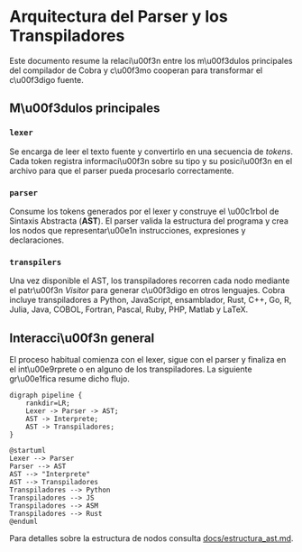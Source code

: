 # Arquitectura del Parser y los Transpiladores

Este documento resume la relaci\u00f3n entre los m\u00f3dulos principales del compilador de Cobra y c\u00f3mo cooperan para transformar el c\u00f3digo fuente.

## M\u00f3dulos principales

### `lexer`
Se encarga de leer el texto fuente y convertirlo en una secuencia de *tokens*. Cada token registra informaci\u00f3n sobre su tipo y su posici\u00f3n en el archivo para que el parser pueda procesarlo correctamente.

### `parser`
Consume los tokens generados por el lexer y construye el \u00c1rbol de Sintaxis Abstracta (**AST**). El parser valida la estructura del programa y crea los nodos que representar\u00e1n instrucciones, expresiones y declaraciones.

### `transpilers`
Una vez disponible el AST, los transpiladores recorren cada nodo mediante el patr\u00f3n *Visitor* para generar c\u00f3digo en otros lenguajes. Cobra incluye transpiladores a Python, JavaScript, ensamblador, Rust, C++, Go, R, Julia, Java, COBOL, Fortran, Pascal, Ruby, PHP, Matlab y LaTeX.

## Interacci\u00f3n general
El proceso habitual comienza con el lexer, sigue con el parser y finaliza en el int\u00e9rprete o en alguno de los transpiladores. La siguiente gr\u00e1fica resume dicho flujo.

```{graphviz}
digraph pipeline {
    rankdir=LR;
    Lexer -> Parser -> AST;
    AST -> Interprete;
    AST -> Transpiladores;
}
```

```{uml}
@startuml
Lexer --> Parser
Parser --> AST
AST --> "Interprete"
AST --> Transpiladores
Transpiladores --> Python
Transpiladores --> JS
Transpiladores --> ASM
Transpiladores --> Rust
@enduml
```

Para detalles sobre la estructura de nodos consulta [docs/estructura_ast.md](estructura_ast.md).
